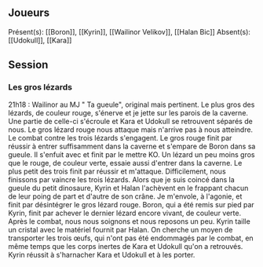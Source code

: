 ## Joueurs
Présent(s): [[Boron]], [[Kyrin]], [[Wailinor Velikov]], [[Halan Bic]]
Absent(s): [[Udokull]], [[Kara]]

## Session

### Les gros lézards
21h18 : Wailinor au MJ " Ta gueule", original mais pertinent.
Le plus gros des lézards, de couleur rouge, s'énerve et je jette sur les parois de la caverne. Une partie de celle-ci s'écroule et Kara et Udokull se retrouvent séparés de nous. Le gros lézard rouge nous attaque mais n'arrive pas à nous atteindre. Le combat contre les trois lézards s'engagent. Le gros rouge finit par réussir à entrer suffisamment dans la caverne et s'empare de Boron dans sa gueule. Il s'enfuit avec et finit par le mettre KO. Un lézard un peu moins gros que le rouge, de couleur verte, essaie aussi d'entrer dans la caverne. Le plus petit des trois finit par réussir et m'attaque. Difficilement, nous finissons par vaincre les trois lézards. Alors que je suis coincé dans la gueule du petit dinosaure, Kyrin et Halan l'achèvent en le frappant chacun de leur poing de part et d'autre de son crâne. Je m'envole, à l'agonie, et finit par désintégrer le gros lézard rouge. Boron, qui a été remis sur pied par Kyrin, finit par achever le dernier lézard encore vivant, de couleur verte.
Après le combat, nous nous soignons et nous reposons un peu.
Kyrin taille un cristal avec le matériel fournit par Halan.
On cherche un moyen de transporter les trois œufs, qui n'ont pas été endommagés par le combat, en même temps que les corps inertes de Kara et Udokull qu'on a retrouvés.
Kyrin réussit à s'harnacher Kara et Udokull et à les porter.